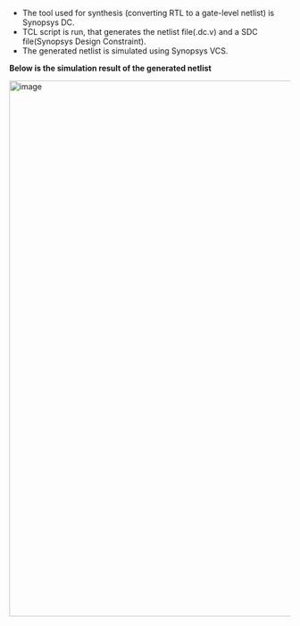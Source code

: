 - The tool used for synthesis (converting RTL to a gate-level netlist) is Synopsys DC.
- TCL script is run, that generates the netlist file(.dc.v) and a SDC file(Synopsys Design Constraint).
- The generated netlist is simulated using Synopsys VCS.


__Below is the simulation result of the generated netlist__

<img width="1919" height="960" alt="image" src="https://github.com/user-attachments/assets/872a0bc6-20cc-4dce-b745-55709bbf7c28" />
  
